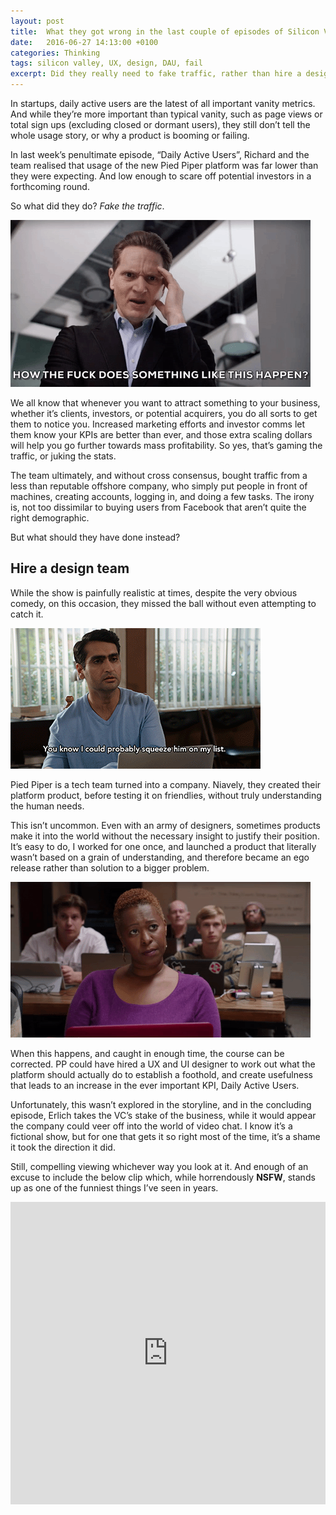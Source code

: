 ```yaml
---
layout: post
title:  What they got wrong in the last couple of episodes of Silicon Valley.
date:   2016-06-27 14:13:00 +0100
categories: Thinking
tags: silicon valley, UX, design, DAU, fail
excerpt: Did they really need to fake traffic, rather than hire a designer to fix their DAU issue?
---
```


In startups, daily active users are the latest of all important vanity metrics. And while they’re more important than typical vanity, such as page views or total sign ups (excluding closed or dormant users), they still don’t tell the whole usage story, or why a product is booming or failing.

In last week’s penultimate episode, “Daily Active Users”, Richard and the team realised that usage of the new Pied Piper platform was far lower than they were expecting. And low enough to scare off potential investors in a forthcoming round.

So what did they do? *Fake the traffic*. 

![](/images/sv/fcuk.gif)

We all know that whenever you want to attract something to your business, whether it’s clients, investors, or potential acquirers, you do all sorts to get them to notice you. Increased marketing efforts and investor comms let them know your KPIs are better than ever, and those extra scaling dollars will help you go further towards mass profitability. So yes, that’s gaming the traffic, or juking the stats.

The team ultimately, and without cross consensus, bought traffic from a less than reputable offshore company, who simply put people in front of machines, creating accounts, logging in, and doing a few tasks. The irony is, not too dissimilar to buying users from Facebook that aren’t quite the right demographic.

But what should they have done instead?

## Hire a design team

While the show is painfully realistic at times, despite the very obvious comedy, on this occasion, they missed the ball without even attempting to catch it.

![](/images/sv/betas.gif)

Pied Piper is a tech team turned into a company. Niavely, they created their platform product, before testing it on friendlies, without truly understanding the human needs.

This isn’t uncommon. Even with an army of designers, sometimes products make it into the world without the necessary insight to justify their position. It’s easy to do, I worked for one once, and launched a product that literally wasn’t based on a grain of understanding, and therefore became an ego release rather than solution to a bigger problem.

![](/images/sv/hmm.gif)

When this happens, and caught in enough time, the course can be corrected. PP could have hired a UX and UI designer to work out what the platform should actually do to establish a foothold, and create usefulness that leads to an increase in the ever important KPI, Daily Active Users.

Unfortunately, this wasn’t explored in the storyline, and in the concluding episode, Erlich takes the VC’s stake of the business, while it would appear the company could veer off into the world of video chat. I know it’s a fictional show, but for one that gets it so right most of the time, it’s a shame it took the direction it did. 

Still, compelling viewing whichever way you look at it. And enough of an excuse to include the below clip which, while horrendously **NSFW**, stands up as one of the funniest things I’ve seen in years. 

<iframe style="margin-bottom: 30px" width="100%" height="484px" src="https://www.youtube.com/embed/-5jF5jtMM_4" frameborder="0" allowfullscreen></iframe>



